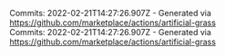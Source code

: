 Commits: 2022-02-21T14:27:26.907Z - Generated via https://github.com/marketplace/actions/artificial-grass
<br>
Commits: 2022-02-21T14:27:26.907Z - Generated via https://github.com/marketplace/actions/artificial-grass
<br>
